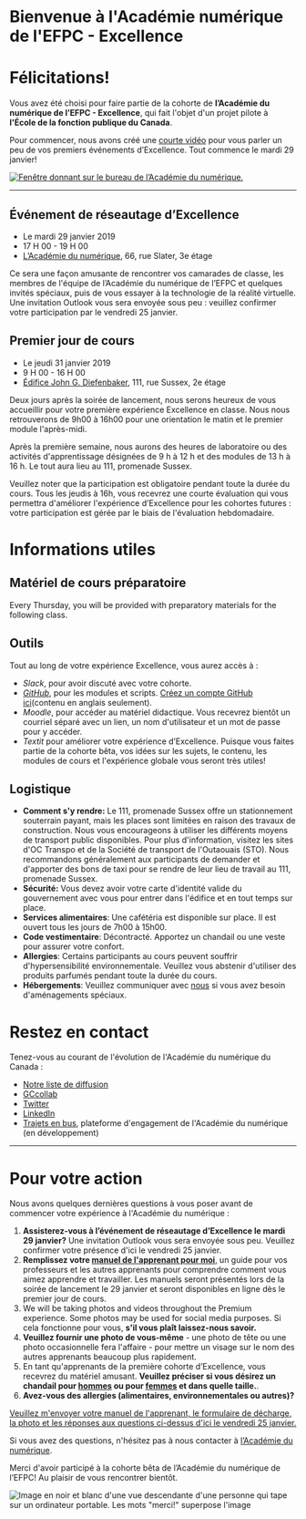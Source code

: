 # Bienvenue à l'Académie numérique de l'EFPC - Excellence
# Félicitations!

Vous avez été choisi pour faire partie de la cohorte de **l’Académie du numérique de l’EFPC - Excellence**, qui fait l'objet d'un projet pilote à **l'École de la fonction publique du Canada**.

Pour commencer, nous avons créé une [courte vidéo](https://youtu.be/SEr3ANrocgg) pour vous parler un peu de vos premiers événements d’Excellence. Tout commence le mardi 29 janvier!

[![Fenêtre donnant sur le bureau de l’Académie du numérique.](https://wiki.gccollab.ca/images/c/c2/DA_Window_-_AN_fenetre.jpeg)](https://youtu.be/SEr3ANrocgg)

*************************

## Événement de réseautage d’Excellence
* Le mardi 29 janvier 2019
* 17 H 00 - 19 H 00
* [L’Académie du numérique](https://www.google.ca/maps/@45.4216695,-75.6942864,3a,75y,159.85h,95.12t/data=!3m7!1e1!3m5!1soLka23a3BM5HUHjLsFZ4hA!2e0!6s%2F%2Fgeo0.ggpht.com%2Fcbk%3Fpanoid%3DoLka23a3BM5HUHjLsFZ4hA%26output%3Dthumbnail%26cb_client%3Dmaps_sv.tactile.gps%26thumb%3D2%26w%3D203%26h%3D100%26yaw%3D259.15222%26pitch%3D0%26thumbfov%3D100!7i13312!8i6656), 66, rue Slater, 3e étage

Ce sera une façon amusante de rencontrer vos camarades de classe, les membres de l'équipe de l’Académie du numérique de l’EFPC et quelques invités spéciaux, puis de vous essayer à la technologie de la réalité virtuelle. Une invitation Outlook vous sera envoyée sous peu : veuillez confirmer votre participation par le vendredi 25 janvier.

## Premier jour de cours
* Le jeudi 31 janvier 2019
* 9 H 00 - 16 H 00
* [Édifice John G. Diefenbaker](https://www.google.ca/maps/place/111+Sussex+Dr,+Ottawa,+ON/@45.4405741,-75.694697,3a,75y,213.47h,82.77t/data=!3m6!1e1!3m4!1sRipgGcRxFEzyNXYZom_hng!2e0!7i13312!8i6656!4m5!3m4!1s0x4cce04e7311278bd:0xe7e0273285ee6f32!8m2!3d45.4396305!4d-75.693755), 111, rue Sussex, 2e étage

Deux jours après la soirée de lancement, nous serons heureux de vous accueillir pour votre première expérience Excellence en classe. Nous nous retrouverons de 9h00 à 16h00 pour une orientation le matin et le premier module l'après-midi. 

Après la première semaine, nous aurons des heures de laboratoire ou des activités d'apprentissage désignées de 9 h à 12 h et des modules de 13 h à 16 h. Le tout aura lieu au 111, promenade Sussex.
 
Veuillez noter que la participation est obligatoire pendant toute la durée du cours. Tous les jeudis à 16h, vous recevrez une courte évaluation qui vous permettra d'améliorer l'expérience d’Excellence pour les cohortes futures : votre participation est gérée par le biais de l'évaluation hebdomadaire.

# Informations utiles

## Matériel de cours préparatoire
Every Thursday, you will be provided with preparatory materials for the following class.

## Outils

Tout au long de votre expérience Excellence, vous aurez accès à :
- _Slack_, pour avoir discuté avec votre cohorte.
- [_GitHub_](https://github.com), pour les modules et scripts. [Créez un compte GitHub ici](https://github.com/)(contenu en anglais seulement).
- _Moodle_, pour accéder au matériel didactique. Vous recevrez bientôt un courriel séparé avec un lien, un nom d'utilisateur et un mot de passe pour y accéder.
- _Textit_ pour améliorer votre expérience d’Excellence. Puisque vous faites partie de la cohorte bêta, vos idées sur les sujets, le contenu, les modules de cours et l'expérience globale vous seront très utiles!

## Logistique

- **Comment s'y rendre:** Le 111, promenade Sussex offre un stationnement souterrain payant, mais les places sont limitées en raison des travaux de construction. Nous vous encourageons à utiliser les différents moyens de transport public disponibles. Pour plus d'information, visitez les sites d'OC Transpo et de la Société de transport de l'Outaouais (STO). Nous recommandons généralement aux participants de demander et d'apporter des bons de taxi pour se rendre de leur lieu de travail au 111, promenade Sussex.
- **Sécurité:** Vous devez avoir votre carte d'identité valide du gouvernement avec vous pour entrer dans l'édifice et en tout temps sur place.
- **Services alimentaires**: Une cafétéria est disponible sur place. Il est ouvert tous les jours de 7h00 à 15h00.
- **Code vestimentaire**: Décontracté. Apportez un chandail ou une veste pour assurer votre confort.
- **Allergies**: Certains participants au cours peuvent souffrir d'hypersensibilité environnementale. Veuillez vous abstenir d'utiliser des produits parfumés pendant toute la durée du cours.
- **Hébergements**: Veuillez communiquer avec [nous](csps.premiumdigitalacademy-excelenceacademiquedunumerique.efpc@canada.ca) 
si vous avez besoin d'aménagements spéciaux.

# Restez en contact

Tenez-vous au courant de l'évolution de l'Académie du numérique du Canada :
- [Notre liste de diffusion](http://eepurl.com/dKe3a6)
- [GCcollab](https://gccollab.ca/groups/profile/1316691/endigital-academyfracadu00e9mie-du-numu00e9rique)
- [Twitter](https://twitter.com/AcademieNumCAN)
- [LinkedIn](https://www.linkedin.com/company/csps-digiacademy-acadenum-efpc/)
- [Trajets en bus](https://en.busrides-trajetsenbus.ca/), plateforme d'engagement de l'Académie du numérique (en développement)

*************************

# Pour votre action

Nous avons quelques dernières questions à vous poser avant de commencer votre expérience à l'Académie du numérique :
 
1. **Assisterez-vous à l’événement de réseautage d’Excellence le mardi 29 janvier?** Une invitation Outlook vous sera envoyée sous peu. Veuillez confirmer votre présence d'ici le vendredi 25 janvier.
2. **Remplissez votre [manuel de l'apprenant pour moi](https://github.com/ashlevans/CSPS-Digital-Academy-Premium/blob/master/Premium%20Learner%20Profile%20Template%20-%20Modèle%20de%20profil%20d'apprenant%20d'Excellence.docx)**, un guide pour vos professeurs et les autres apprenants pour comprendre comment vous aimez apprendre et travailler. Les manuels seront présentés lors de la soirée de lancement le 29 janvier et seront disponibles en ligne dès le premier jour de cours.
3. We will be taking photos and videos throughout the Premium experience. Some photos may be used for social media purposes. Si cela fonctionne pour vous, **s'il vous plaît laissez-nous savoir.**
4. **Veuillez fournir une photo de vous-même** - une photo de tête ou une photo occasionnelle fera l'affaire - pour mettre un visage sur le nom des autres apprenants beaucoup plus rapidement.
5. En tant qu'apprenants de la première cohorte d’Excellence, vous recevrez du matériel amusant. **Veuillez préciser si vous désirez un chandail pour [hommes](https://www.mygildan.com/store/product/adult-full-zip-hooded-sweatshirt/18600) ou pour [femmes](https://www.mygildan.com/store/au/browse/productDetailsPage.jsp?productId=18600FL) et dans quelle taille.**.
6. **Avez-vous des allergies (alimentaires, environnementales ou autres)?**

[Veuillez m'envoyer votre manuel de l'apprenant, le formulaire de décharge, la photo et les réponses aux questions ci-dessus d'ici le vendredi 25 janvier.](csps.premiumdigitalacademy-excelenceacademiquedunumerique.efpc@canada.ca)

Si vous avez des questions, n'hésitez pas à nous contacter à [l’Académie du numérique](csps.premiumdigitalacademy-excelenceacademiquedunumerique.efpc@canada.ca).
 
Merci d'avoir participé à la cohorte bêta de l’Académie du numérique de l’EFPC! Au plaisir de vous rencontrer bientôt.

![Image en noir et blanc d'une vue descendante d'une personne qui tape sur un ordinateur portable. Les mots "merci!" superpose l'image](https://wiki.gccollab.ca/images/7/75/DA_Thank_You.png)

